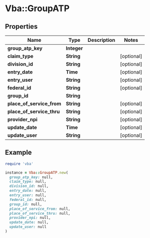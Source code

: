 # Vba::GroupATP

## Properties

| Name | Type | Description | Notes |
| ---- | ---- | ----------- | ----- |
| **group_atp_key** | **Integer** |  |  |
| **claim_type** | **String** |  | [optional] |
| **division_id** | **String** |  | [optional] |
| **entry_date** | **Time** |  | [optional] |
| **entry_user** | **String** |  | [optional] |
| **federal_id** | **String** |  | [optional] |
| **group_id** | **String** |  |  |
| **place_of_service_from** | **String** |  | [optional] |
| **place_of_service_thru** | **String** |  | [optional] |
| **provider_npi** | **String** |  | [optional] |
| **update_date** | **Time** |  | [optional] |
| **update_user** | **String** |  | [optional] |

## Example

```ruby
require 'vba'

instance = Vba::GroupATP.new(
  group_atp_key: null,
  claim_type: null,
  division_id: null,
  entry_date: null,
  entry_user: null,
  federal_id: null,
  group_id: null,
  place_of_service_from: null,
  place_of_service_thru: null,
  provider_npi: null,
  update_date: null,
  update_user: null
)
```

